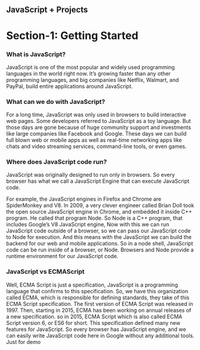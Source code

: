 ## JavaScript + Projects

# Section-1: Getting Started
### What is JavaScript?

JavaScript is one of the most popular and widely used programming languages in the world right now. It’s growing faster than any other programming languages, and big companies like Netflix, Walmart, and PayPal, build entire applications around JavaScript.

### What can we do with JavaScript?

For a long time, JavaScript was only used in browsers to build interactive web pages. Some developers referred to JavaScript as a toy language. But those days are gone because of huge community support and investments like large companies like Facebook and Google. These days we can build full blown web or mobile apps as well as real-time networking apps like chats and video streaming services, command-line tools, or even games.

### Where does JavaScript code run?

JavaScript was originally designed to run only in browsers. So every browser has what we call a JavaScript Engine that can execute JavaScript code. 

For example, the JavaScript engines in Firefox and Chrome are SpiderMonkey and V8. In 2009, a very clever engineer called Brian Doll took the open source JavaScript engine in Chrome, and embedded it inside C++ program. He called that program Node. So Node is a C++ program, that includes Google’s V8 JavaScript engine, Now with this we can run JavaScript code outside of a browser, so we can pass our JavaScript code to Node for execution. And this means with the JavaScript we can build the backend for our web and mobile applications. So in a node shell, JavaScript code can be run inside of a browser, or Node. Browsers and Node provide a runtime environment for our JavaScript code.

### JavaScript vs ECMAScript
Well, ECMA Script is just a specification, JavaScript is a programming language that confirms to this specification. So, we have this organization called ECMA, which is responsible for defining standards, they take of this ECMA Script specification. The first version of ECMA Script was released in 1997. Then, starting in 2015, ECMA has been working on annual releases of a new specification. so in 2015, ECMA Script which is also called ECMA Script version 6, or ES6 for short. This specification defined many new features for JavaScript. 
So every browser has JavaScript engine, and we can easily write JavaScript code here in Google without any additional tools. Just for demo

